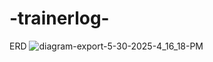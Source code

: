 ﻿# -trainerlog-

 ERD 
![diagram-export-5-30-2025-4_16_18-PM](https://github.com/user-attachments/assets/dbf2d79b-c0b7-4795-aaba-c71907388a74)
